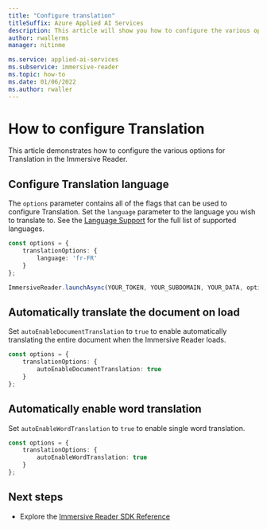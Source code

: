```yaml
---
title: "Configure translation"
titleSuffix: Azure Applied AI Services
description: This article will show you how to configure the various options for translation.
author: rwallerms
manager: nitinme

ms.service: applied-ai-services
ms.subservice: immersive-reader
ms.topic: how-to
ms.date: 01/06/2022
ms.author: rwaller
---
```


# How to configure Translation

This article demonstrates how to configure the various options for Translation in the Immersive Reader.

## Configure Translation language

The `options` parameter contains all of the flags that can be used to configure Translation. Set the `language` parameter to the language you wish to translate to. See the [Language Support](./language-support.md) for the full list of supported languages.

```typescript
const options = {
    translationOptions: {
        language: 'fr-FR'
    }
};

ImmersiveReader.launchAsync(YOUR_TOKEN, YOUR_SUBDOMAIN, YOUR_DATA, options);
```

## Automatically translate the document on load

Set `autoEnableDocumentTranslation` to `true` to enable automatically translating the entire document when the Immersive Reader loads.

```typescript
const options = {
    translationOptions: {
        autoEnableDocumentTranslation: true
    }
};
```

## Automatically enable word translation

Set `autoEnableWordTranslation` to `true` to enable single word translation.

```typescript
const options = {
    translationOptions: {
        autoEnableWordTranslation: true
    }
};
```

## Next steps

* Explore the [Immersive Reader SDK Reference](./reference.md)

